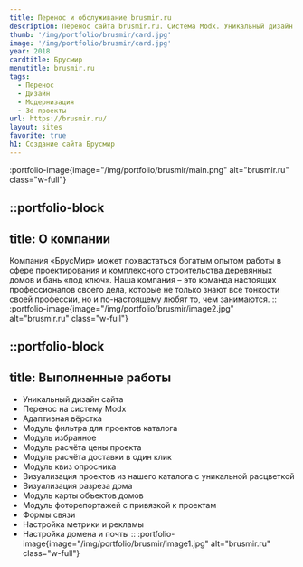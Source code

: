 ```yaml
---
title: Перенос и обслуживание brusmir.ru
description: Перенос сайта brusmir.ru. Система Modx. Уникальный дизайн. Проекты домов из нашего каталога со своей расцветкой
thumb: '/img/portfolio/brusmir/card.jpg'
image: '/img/portfolio/brusmir/card.jpg'
year: 2018
cardtitle: Брусмир
menutitle: brusmir.ru
tags:
  - Перенос
  - Дизайн
  - Модернизация
  - 3d проекты
url: https://brusmir.ru/
layout: sites
favorite: true
h1: Создание сайта Брусмир
---
```

:portfolio-image{image="/img/portfolio/brusmir/main.png" alt="brusmir.ru" class="w-full"}



::portfolio-block
---
title: О компании
---
Компания «БрусМир» может похвастаться богатым опытом работы в сфере проектирования и комплексного строительства деревянных домов и бань «под ключ». Наша компания – это команда настоящих профессионалов своего дела, которые не только знают все тонкости своей профессии, но и по-настоящему любят то, чем занимаются.
::
:portfolio-image{image="/img/portfolio/brusmir/image2.jpg" alt="brusmir.ru" class="w-full"}

::portfolio-block
---
title: Выполненные работы
---
- Уникальный дизайн сайта
- Перенос на систему Modx
- Адаптивная вёрстка
- Модуль фильтра для проектов каталога
- Модуль избранное
- Модуль расчёта цены проекта
- Модуль расчёта доставки в один клик
- Модуль квиз опросника
- Визуализация проектов из нашего каталога с уникальной расцветкой
- Визуализация разреза дома
- Модуль карты объектов домов
- Модуль фоторепортажей с привязкой к проектам
- Формы связи
- Настройка метрики и рекламы
- Настройка домена и почты
::
:portfolio-image{image="/img/portfolio/brusmir/image1.jpg" alt="brusmir.ru" class="w-full"}
